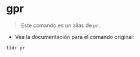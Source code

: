 # gpr

> Este comando es un alias de `pr`.

- Vea la documentación para el comando original:

`tldr pr`
